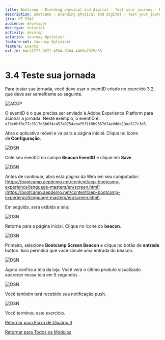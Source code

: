 ```yaml
---
title: Bootcamp - Blending physical and digital - Test your journey - Brazil
description: Bootcamp - Blending physical and digital - Test your journey - Brazil
jira: KT-5342
audience: developer
doc-type: tutorial
activity: develop
solution: Journey Optimizer
feature-set: Journey Optimizer
feature: Events
exl-id: 04e2877f-8672-4584-8204-4489a7025c63
---
```

# 3.4 Teste sua jornada

Para testar sua jornada, você deve usar o eventID criado no exercício 3.2, que deve ser semelhante ao seguinte. 

![ACOP](./images/payloadeventID.png)

O eventID é o que precisa ser enviado à Adobe Experience Platform para acionar a jornada. Neste exemplo, o eventID é:
`e76c0bf0c77c3517e5b6f4c457a0754ebaf5f1f6b9357d74e0d8e13ae517c3d5`.

Abra o aplicativo móvel e vá para a página inicial. Clique no ícone de **Configuração**.

![DSN](./images/appsett.png)

Cole seu eventID no campo **Beacon EventID** e clique em **Save**.

![DSN](./images/beacon1.png)

Antes de continuar, abra esta página da Web em seu computador: [https://bootcamp.aepdemo.net/content/aep-bootcamp-experience/language-masters/en/screen.html](https://bootcamp.aepdemo.net/content/aep-bootcamp-experience/language-masters/en/screen.html)

Em seguida, será exibida a tela:

![DSN](./images/screen1.png)

Retorne para a página inicial. Clique no ícone do **beacon**.

![DSN](./images/app23.png)

Primeiro, selecione **Bootcamp Screen Beacon** e clique no botão de **entrada** button. Isso permitirá que você simule uma entrada do beacon.

![DSN](./images/app21.png)

Agora confira a tela da loja. Você verá o último produto visualizado aparecer nessa tela em 5 segundos.

![DSN](./images/beacon3.png)

Você também terá recebido sua notificação push.

![DSN](./images/beacon2.png)

Você terminou este exercício.

[Retornar para Fluxo de Usuário 3](./uc3.md)

[Retornar para Todos os Módulos](../../overview.md)
